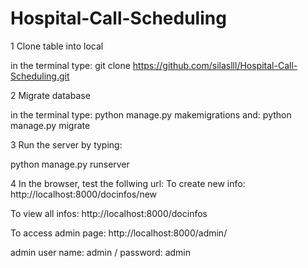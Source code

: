 # Hospital-Call-Scheduling


1 Clone table into local

in the terminal type:
git clone https://github.com/silaslll/Hospital-Call-Scheduling.git


2 Migrate database

in the terminal type:
python manage.py makemigrations
and:
python manage.py migrate


3 Run the server by typing:

python manage.py runserver  


4 In the browser, test the follwing url:
To create new info:
http://localhost:8000/docinfos/new

To view all infos:
http://localhost:8000/docinfos

To access admin page:
http://localhost:8000/admin/

admin user name: admin  / password: admin